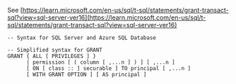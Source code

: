 See [https://learn.microsoft.com/en-us/sql/t-sql/statements/grant-transact-sql?view=sql-server-ver16](https://learn.microsoft.com/en-us/sql/t-sql/statements/grant-transact-sql?view=sql-server-ver16)
```
-- Syntax for SQL Server and Azure SQL Database  
  
-- Simplified syntax for GRANT  
GRANT { ALL [ PRIVILEGES ] }  
      | permission [ ( column [ ,...n ] ) ] [ ,...n ]  
      [ ON [ class :: ] securable ] TO principal [ ,...n ]   
      [ WITH GRANT OPTION ] [ AS principal ]
```
